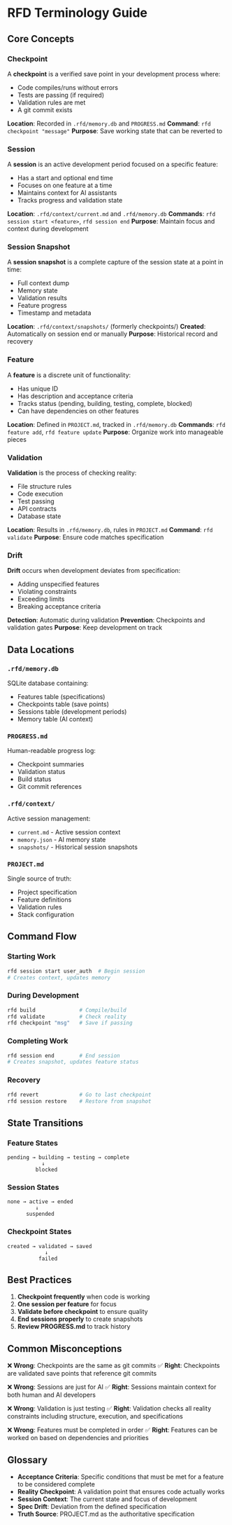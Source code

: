 # RFD Terminology Guide

## Core Concepts

### Checkpoint
A **checkpoint** is a verified save point in your development process where:
- Code compiles/runs without errors
- Tests are passing (if required)
- Validation rules are met
- A git commit exists

**Location**: Recorded in `.rfd/memory.db` and `PROGRESS.md`
**Command**: `rfd checkpoint "message"`
**Purpose**: Save working state that can be reverted to

### Session
A **session** is an active development period focused on a specific feature:
- Has a start and optional end time
- Focuses on one feature at a time
- Maintains context for AI assistants
- Tracks progress and validation state

**Location**: `.rfd/context/current.md` and `.rfd/memory.db`
**Commands**: `rfd session start <feature>`, `rfd session end`
**Purpose**: Maintain focus and context during development

### Session Snapshot
A **session snapshot** is a complete capture of the session state at a point in time:
- Full context dump
- Memory state
- Validation results
- Feature progress
- Timestamp and metadata

**Location**: `.rfd/context/snapshots/` (formerly checkpoints/)
**Created**: Automatically on session end or manually
**Purpose**: Historical record and recovery

### Feature
A **feature** is a discrete unit of functionality:
- Has unique ID
- Has description and acceptance criteria
- Tracks status (pending, building, testing, complete, blocked)
- Can have dependencies on other features

**Location**: Defined in `PROJECT.md`, tracked in `.rfd/memory.db`
**Commands**: `rfd feature add`, `rfd feature update`
**Purpose**: Organize work into manageable pieces

### Validation
**Validation** is the process of checking reality:
- File structure rules
- Code execution
- Test passing
- API contracts
- Database state

**Location**: Results in `.rfd/memory.db`, rules in `PROJECT.md`
**Command**: `rfd validate`
**Purpose**: Ensure code matches specification

### Drift
**Drift** occurs when development deviates from specification:
- Adding unspecified features
- Violating constraints
- Exceeding limits
- Breaking acceptance criteria

**Detection**: Automatic during validation
**Prevention**: Checkpoints and validation gates
**Purpose**: Keep development on track

## Data Locations

### `.rfd/memory.db`
SQLite database containing:
- Features table (specifications)
- Checkpoints table (save points)
- Sessions table (development periods)
- Memory table (AI context)

### `PROGRESS.md`
Human-readable progress log:
- Checkpoint summaries
- Validation status
- Build status
- Git commit references

### `.rfd/context/`
Active session management:
- `current.md` - Active session context
- `memory.json` - AI memory state
- `snapshots/` - Historical session snapshots

### `PROJECT.md`
Single source of truth:
- Project specification
- Feature definitions
- Validation rules
- Stack configuration

## Command Flow

### Starting Work
```bash
rfd session start user_auth  # Begin session
# Creates context, updates memory
```

### During Development
```bash
rfd build              # Compile/build
rfd validate           # Check reality
rfd checkpoint "msg"   # Save if passing
```

### Completing Work
```bash
rfd session end        # End session
# Creates snapshot, updates feature status
```

### Recovery
```bash
rfd revert             # Go to last checkpoint
rfd session restore    # Restore from snapshot
```

## State Transitions

### Feature States
```
pending → building → testing → complete
           ↓
         blocked
```

### Session States
```
none → active → ended
         ↓
      suspended
```

### Checkpoint States
```
created → validated → saved
            ↓
          failed
```

## Best Practices

1. **Checkpoint frequently** when code is working
2. **One session per feature** for focus
3. **Validate before checkpoint** to ensure quality
4. **End sessions properly** to create snapshots
5. **Review PROGRESS.md** to track history

## Common Misconceptions

❌ **Wrong**: Checkpoints are the same as git commits
✅ **Right**: Checkpoints are validated save points that reference git commits

❌ **Wrong**: Sessions are just for AI
✅ **Right**: Sessions maintain context for both human and AI developers

❌ **Wrong**: Validation is just testing
✅ **Right**: Validation checks all reality constraints including structure, execution, and specifications

❌ **Wrong**: Features must be completed in order
✅ **Right**: Features can be worked on based on dependencies and priorities

## Glossary

- **Acceptance Criteria**: Specific conditions that must be met for a feature to be considered complete
- **Reality Checkpoint**: A validation point that ensures code actually works
- **Session Context**: The current state and focus of development
- **Spec Drift**: Deviation from the defined specification
- **Truth Source**: PROJECT.md as the authoritative specification